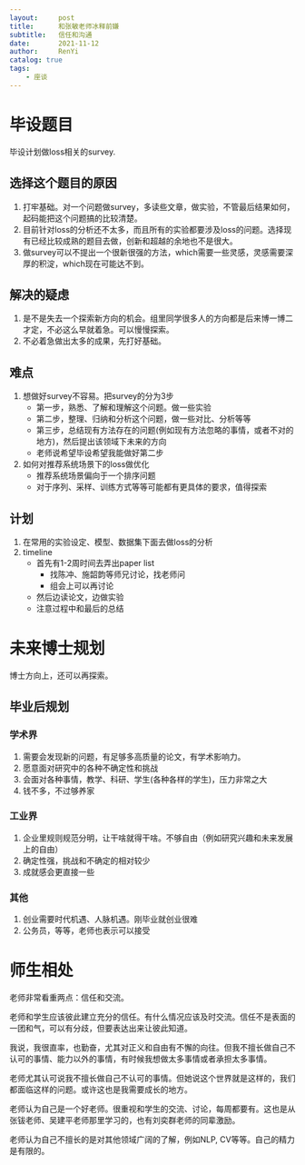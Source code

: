 ```yaml
---
layout:     post
title:      和张敏老师冰释前嫌
subtitle:   信任和沟通
date:       2021-11-12
author:     RenYi
catalog: true
tags:
    - 座谈
---
```

# 毕设题目
毕设计划做loss相关的survey.

## 选择这个题目的原因
1. 打牢基础。对一个问题做survey，多读些文章，做实验，不管最后结果如何，起码能把这个问题搞的比较清楚。
2. 目前针对loss的分析还不太多，而且所有的实验都要涉及loss的问题。选择现有已经比较成熟的题目去做，创新和超越的余地也不是很大。
3. 做survey可以不提出一个很新很强的方法，which需要一些灵感，灵感需要深厚的积淀，which现在可能达不到。

## 解决的疑虑
1. 是不是失去一个探索新方向的机会。组里同学很多人的方向都是后来博一博二才定，不必这么早就着急。可以慢慢探索。
2. 不必着急做出太多的成果，先打好基础。

## 难点
1. 想做好survey不容易。把survey的分为3步
   - 第一步，熟悉、了解和理解这个问题。做一些实验
   - 第二步，整理、归纳和分析这个问题，做一些对比、分析等等
   - 第三步，总结现有方法存在的问题(例如现有方法忽略的事情，或者不对的地方)，然后提出该领域下未来的方向
   - 老师说希望毕设希望我能做好第二步
2. 如何对推荐系统场景下的loss做优化
   - 推荐系统场景偏向于一个排序问题
   - 对于序列、采样、训练方式等等可能都有更具体的要求，值得探索

## 计划
1. 在常用的实验设定、模型、数据集下面去做loss的分析
2. timeline
   - 首先有1-2周时间去弄出paper list
     - 找陈冲、施韶韵等师兄讨论，找老师问
     - 组会上可以再讨论
   - 然后边读论文，边做实验
   - 注意过程中和最后的总结

# 未来博士规划
博士方向上，还可以再探索。

## 毕业后规划
### 学术界
1. 需要会发现新的问题，有足够多高质量的论文，有学术影响力。
2. 愿意面对研究中的各种不确定性和挑战
3. 会面对各种事情，教学、科研、学生(各种各样的学生)，压力非常之大
4. 钱不多，不过够养家

### 工业界
1. 企业里规则规范分明，让干啥就得干啥。不够自由（例如研究兴趣和未来发展上的自由）
2. 确定性强，挑战和不确定的相对较少
3. 成就感会更直接一些

### 其他
1. 创业需要时代机遇、人脉机遇。刚毕业就创业很难
2. 公务员，等等，老师也表示可以接受

# 师生相处
老师非常看重两点：信任和交流。

老师和学生应该彼此建立充分的信任。有什么情况应该及时交流。信任不是表面的一团和气，可以有分歧，但要表达出来让彼此知道。

我说，我很直率，也勤奋，尤其对正义和自由有不懈的向往。但我不擅长做自己不认可的事情、能力以外的事情，有时候我想做太多事情或者承担太多事情。

老师尤其认可说我不擅长做自己不认可的事情。但她说这个世界就是这样的，我们都面临这样的问题。或许这也是我需要成长的地方。

老师认为自己是一个好老师。很重视和学生的交流、讨论，每周都要有。这也是从张钹老师、吴建平老师那里学习的，也有刘奕群老师的同辈激励。

老师认为自己不擅长的是对其他领域广阔的了解，例如NLP, CV等等。自己的精力是有限的。

